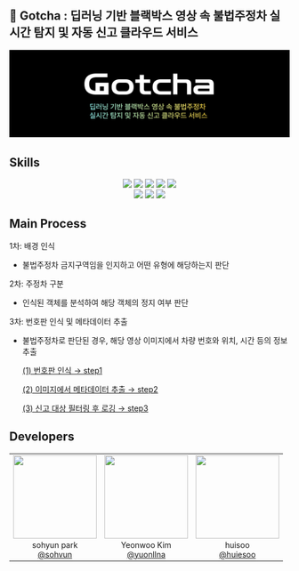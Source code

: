 ## 🚗 Gotcha : 딥러닝 기반 블랙박스 영상 속 불법주정차 실시간 탐지 및 자동 신고 클라우드 서비스

![Logo](./Logo.png)

## Skills

<div align="center"> 
  <img src="https://img.shields.io/badge/python-3776AB?style=for-the-badge&logo=python&logoColor=white"> 
  <img src="https://img.shields.io/badge/opencv-5C3EE8?style=for-the-badge&logo=opencv&logoColor=white"> 
  <img src="https://img.shields.io/badge/yolo-149EF2?style=for-the-badge&logoColor=white"> 
  <img src="https://img.shields.io/badge/easyocr-3C2179?style=for-the-badge&logoColor=white">
  <img src="https://img.shields.io/badge/pytorch-EE4C2C?style=for-the-badge&logo=pytorch&logoColor=white"> 
  <br>
  <img src="https://img.shields.io/badge/amazons3-569A31?style=for-the-badge&logo=amazons3&logoColor=white"> 
  <img src="https://img.shields.io/badge/awslambda-FF9900?style=for-the-badge&logo=awslambda&logoColor=white"> 
  <img src="https://img.shields.io/badge/amazoncloudwatch-FF4F8B?style=for-the-badge&logo=amazoncloudwatch&logoColor=white"> 
</div>

## Main Process

1차: 배경 인식
- 불법주정차 금지구역임을 인지하고 어떤 유형에 해당하는지 판단

2차: 주정차 구분
- 인식된 객체를 분석하여 해당 객체의 정지 여부 판단

3차: 번호판 인식 및 메타데이터 추출
- 불법주정차로 판단된 경우, 해당 영상 이미지에서 차량 번호와 위치, 시간 등의 정보 추출
  
  <u>(1) 번호판 인식 → step1</u>
  
  <u>(2) 이미지에서 메타데이터 추출 → step2</u>
  
  <u>(3) 신고 대상 필터링 후 로깅 → step3</u>
  

## Developers

<div align="center">
  <table>
    <tr>
      <td align="center"><img src="https://avatars.githubusercontent.com/u/113416590?v=4" width="150" height="150"/><br/>sohyun park<br/><a href="https://github.com/sohvun">@sohvun</a></td>
      <td align="center"><img src="https://avatars.githubusercontent.com/u/98378283?v=4" width="150" height="150"/><br/>Yeonwoo Kim<br/><a href="https://github.com/yuonllna">@yuonllna</a></td>
      <td align="center"><img src="https://avatars.githubusercontent.com/u/144310416?v=4" width="150" height="150"/><br/>huisoo<br/><a href="https://github.com/huiesoo">@huiesoo</a></td>
    </tr>
  </table>
</div>

